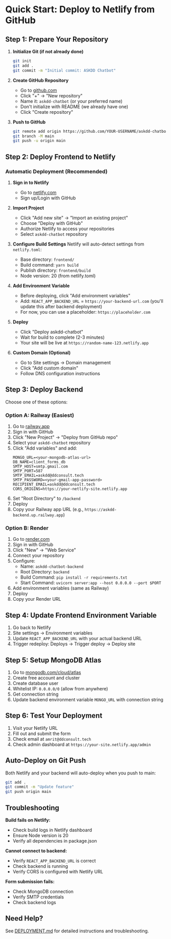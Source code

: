 # Quick Start: Deploy to Netlify from GitHub

## Step 1: Prepare Your Repository

1. **Initialize Git (if not already done)**
   ```bash
   git init
   git add .
   git commit -m "Initial commit: ASKDD Chatbot"
   ```

2. **Create GitHub Repository**
   - Go to [github.com](https://github.com)
   - Click "+" → "New repository"
   - Name it: `askdd-chatbot` (or your preferred name)
   - Don't initialize with README (we already have one)
   - Click "Create repository"

3. **Push to GitHub**
   ```bash
   git remote add origin https://github.com/YOUR-USERNAME/askdd-chatbot.git
   git branch -M main
   git push -u origin main
   ```

## Step 2: Deploy Frontend to Netlify

### Automatic Deployment (Recommended)

1. **Sign in to Netlify**
   - Go to [netlify.com](https://netlify.com)
   - Sign up/Login with GitHub

2. **Import Project**
   - Click "Add new site" → "Import an existing project"
   - Choose "Deploy with GitHub"
   - Authorize Netlify to access your repositories
   - Select `askdd-chatbot` repository

3. **Configure Build Settings**
   Netlify will auto-detect settings from `netlify.toml`:
   - Base directory: `frontend/`
   - Build command: `yarn build`
   - Publish directory: `frontend/build`
   - Node version: 20 (from netlify.toml)

4. **Add Environment Variable**
   - Before deploying, click "Add environment variables"
   - Add: `REACT_APP_BACKEND_URL` = `https://your-backend-url.com` (you'll update this after backend deployment)
   - For now, you can use a placeholder: `https://placeholder.com`

5. **Deploy**
   - Click "Deploy askdd-chatbot"
   - Wait for build to complete (2-3 minutes)
   - Your site will be live at `https://random-name-123.netlify.app`

6. **Custom Domain (Optional)**
   - Go to Site settings → Domain management
   - Click "Add custom domain"
   - Follow DNS configuration instructions

## Step 3: Deploy Backend

Choose one of these options:

### Option A: Railway (Easiest)

1. Go to [railway.app](https://railway.app)
2. Sign in with GitHub
3. Click "New Project" → "Deploy from GitHub repo"
4. Select your `askdd-chatbot` repository
5. Click "Add variables" and add:
   ```
   MONGO_URL=<your-mongodb-atlas-url>
   DB_NAME=client_forms_db
   SMTP_HOST=smtp.gmail.com
   SMTP_PORT=587
   SMTP_EMAIL=askdd@ddconsult.tech
   SMTP_PASSWORD=<your-gmail-app-password>
   RECIPIENT_EMAIL=askdd@ddconsult.tech
   CORS_ORIGINS=https://your-netlify-site.netlify.app
   ```
6. Set "Root Directory" to `/backend`
7. Deploy
8. Copy your Railway app URL (e.g., `https://askdd-backend.up.railway.app`)

### Option B: Render

1. Go to [render.com](https://render.com)
2. Sign in with GitHub
3. Click "New" → "Web Service"
4. Connect your repository
5. Configure:
   - Name: `askdd-chatbot-backend`
   - Root Directory: `backend`
   - Build Command: `pip install -r requirements.txt`
   - Start Command: `uvicorn server:app --host 0.0.0.0 --port $PORT`
6. Add environment variables (same as Railway)
7. Deploy
8. Copy your Render URL

## Step 4: Update Frontend Environment Variable

1. Go back to Netlify
2. Site settings → Environment variables
3. Update `REACT_APP_BACKEND_URL` with your actual backend URL
4. Trigger redeploy: Deploys → Trigger deploy → Deploy site

## Step 5: Setup MongoDB Atlas

1. Go to [mongodb.com/cloud/atlas](https://mongodb.com/cloud/atlas)
2. Create free account and cluster
3. Create database user
4. Whitelist IP: `0.0.0.0/0` (allow from anywhere)
5. Get connection string
6. Update backend environment variable `MONGO_URL` with connection string

## Step 6: Test Your Deployment

1. Visit your Netlify URL
2. Fill out and submit the form
3. Check email at `amrit@ddconsult.tech`
4. Check admin dashboard at `https://your-site.netlify.app/admin`

## Auto-Deploy on Git Push

Both Netlify and your backend will auto-deploy when you push to main:

```bash
git add .
git commit -m "Update feature"
git push origin main
```

## Troubleshooting

**Build fails on Netlify:**
- Check build logs in Netlify dashboard
- Ensure Node version is 20
- Verify all dependencies in package.json

**Cannot connect to backend:**
- Verify `REACT_APP_BACKEND_URL` is correct
- Check backend is running
- Verify CORS is configured with Netlify URL

**Form submission fails:**
- Check MongoDB connection
- Verify SMTP credentials
- Check backend logs

## Need Help?

See [DEPLOYMENT.md](DEPLOYMENT.md) for detailed instructions and troubleshooting.
